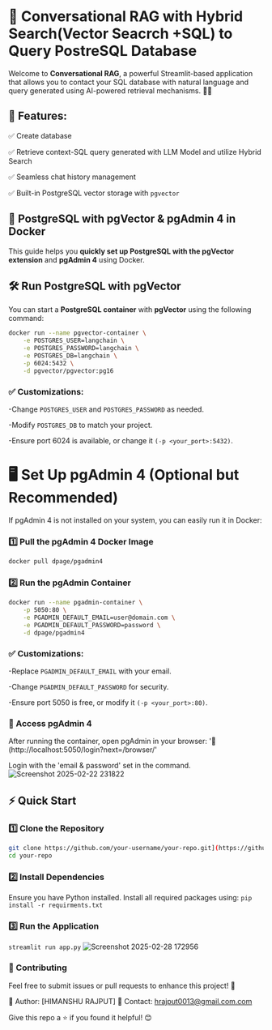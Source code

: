 # 🚀 Conversational RAG with Hybrid Search(Vector Seacrch +SQL) to Query PostreSQL Database

Welcome to **Conversational RAG**, a powerful Streamlit-based application that allows you to contact your SQL database with natural language and query generated using AI-powered retrieval mechanisms. 📄💬

## 📌 Features:
✅ Create database

✅ Retrieve context-SQL query generated with LLM Model and utilize Hybrid Search

✅ Seamless chat history management  

✅ Built-in PostgreSQL vector storage with `pgvector` 

## 🚀 PostgreSQL with pgVector & pgAdmin 4 in Docker  

This guide helps you **quickly set up PostgreSQL with the pgVector extension** and **pgAdmin 4** using Docker.  

## 🛠️ **Run PostgreSQL with pgVector**  

You can start a **PostgreSQL container** with **pgVector** using the following command:  

```sh
docker run --name pgvector-container \
    -e POSTGRES_USER=langchain \
    -e POSTGRES_PASSWORD=langchain \
    -e POSTGRES_DB=langchain \
    -p 6024:5432 \
    -d pgvector/pgvector:pg16
```

### ✅ Customizations:

-Change `POSTGRES_USER` and `POSTGRES_PASSWORD` as needed.

-Modify `POSTGRES_DB` to match your project.

-Ensure port 6024 is available, or change it `(-p <your_port>:5432)`.


# 🖥️ Set Up pgAdmin 4 (Optional but Recommended)
If pgAdmin 4 is not installed on your system, you can easily run it in Docker:

### 1️⃣ Pull the pgAdmin 4 Docker Image
```sh
docker pull dpage/pgadmin4
```
### 2️⃣ Run the pgAdmin Container
```sh
docker run --name pgadmin-container \
    -p 5050:80 \
    -e PGADMIN_DEFAULT_EMAIL=user@domain.com \
    -e PGADMIN_DEFAULT_PASSWORD=password \
    -d dpage/pgadmin4
```
### ✅ Customizations:

-Replace `PGADMIN_DEFAULT_EMAIL` with your email.

-Change `PGADMIN_DEFAULT_PASSWORD` for security.

-Ensure port 5050 is free, or modify it `(-p <your_port>:80)`.

### 📌 Access pgAdmin 4

After running the container, open pgAdmin in your browser:
'🔗 (http://localhost:5050/login?next=/browser/'

Login with the 'email & password' set in the command.
![Screenshot 2025-02-22 231822](https://github.com/user-attachments/assets/2141b902-5907-4c27-bd6e-14d64f5e4156)

## ⚡ Quick Start

### 1️⃣ Clone the Repository  
```bash
git clone https://github.com/your-username/your-repo.git](https://github.com/HimanshuRajput013/RAG_POSTRESQL_HYBRID_SEARCH_WITH_SQL_QUERY
cd your-repo
```
### 2️⃣ Install Dependencies
Ensure you have Python installed. Install all required packages using:
```pip install -r requirments.txt```

### 3️⃣ Run the Application
```streamlit run app.py```
![Screenshot 2025-02-28 172956](https://github.com/user-attachments/assets/e908f94e-453b-4957-8a4d-50bafa90e176)
### 📢 Contributing
Feel free to submit issues or pull requests to enhance this project! 🚀

👤 Author: [HIMANSHU RAJPUT]
📧 Contact: hrajput0013@gmail.com.com

Give this repo a ⭐ if you found it helpful! 😊

